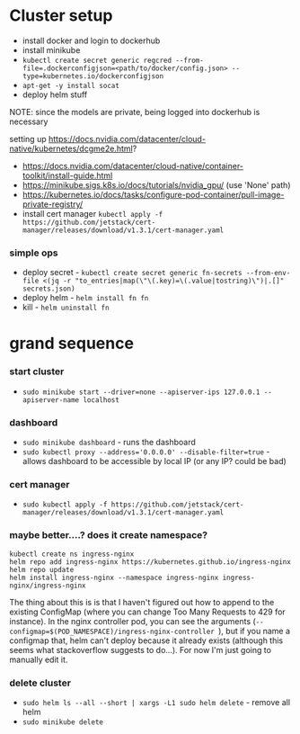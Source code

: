 # Cluster setup

- install docker and login to dockerhub
- install minikube
- `kubectl create secret generic regcred --from-file=.dockerconfigjson=<path/to/docker/config.json> --type=kubernetes.io/dockerconfigjson`
- `apt-get -y install socat`
- deploy helm stuff

NOTE: since the models are private, being logged into dockerhub is necessary

setting up https://docs.nvidia.com/datacenter/cloud-native/kubernetes/dcgme2e.html?

- https://docs.nvidia.com/datacenter/cloud-native/container-toolkit/install-guide.html
- https://minikube.sigs.k8s.io/docs/tutorials/nvidia_gpu/ (use 'None' path)
- https://kubernetes.io/docs/tasks/configure-pod-container/pull-image-private-registry/
- install cert manager `kubectl apply -f https://github.com/jetstack/cert-manager/releases/download/v1.3.1/cert-manager.yaml`

### simple ops

- deploy secret - `kubectl create secret generic fn-secrets --from-env-file <(jq -r "to_entries|map(\"\(.key)=\(.value|tostring)\")|.[]" secrets.json)`
- deploy helm - `helm install fn fn`
- kill - `helm uninstall fn`
  

# grand sequence

### start cluster

- `sudo minikube start --driver=none --apiserver-ips 127.0.0.1 --apiserver-name localhost`

### dashboard

- `sudo minikube dashboard` - runs the dashboard
- `sudo kubectl proxy --address='0.0.0.0' --disable-filter=true` - allows dashboard to be accessible by local IP (or any IP? could be bad)

### cert manager

- `sudo kubectl apply -f https://github.com/jetstack/cert-manager/releases/download/v1.3.1/cert-manager.yaml`

### maybe better....? does it create namespace?
```
kubectl create ns ingress-nginx
helm repo add ingress-nginx https://kubernetes.github.io/ingress-nginx
helm repo update
helm install ingress-nginx --namespace ingress-nginx ingress-nginx/ingress-nginx
```

The thing about this is is that I haven't figured out how to append to the existing ConfigMap (where you can change Too Many Requests to 429 for instance). In the nginx controller pod, you can see the arguments (`--configmap=$(POD_NAMESPACE)/ingress-nginx-controller
`), but if you name a configmap that, helm can't deploy because it already exists (although this seems what stackoverflow suggests to do...). For now I'm just going to manually edit it.



### delete cluster

- `sudo helm ls --all --short | xargs -L1 sudo helm delete` - remove all helm
- `sudo minikube delete`